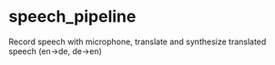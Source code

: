 # speech_pipeline
Record speech with microphone, translate and synthesize translated speech (en->de, de->en)
